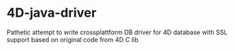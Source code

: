 # 4D-java-driver

Pathetic attempt to write crossplattform DB driver for 4D database with SSL support based on original code from 4D C lib
